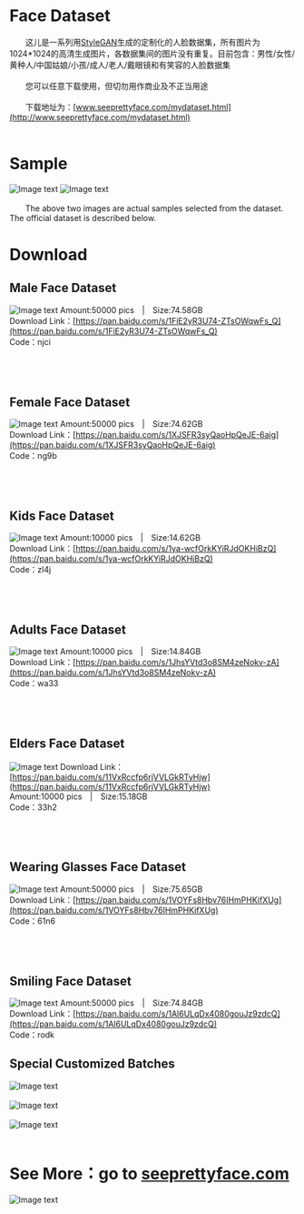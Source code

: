 # Face Dataset
&emsp;&emsp;这儿是一系列用[StyleGAN](https://github.com/NVlabs/stylegan)生成的定制化的人脸数据集，所有图片为 1024*1024的高清生成图片，各数据集间的图片没有重复。目前包含：男性/女性/黄种人/中国姑娘/小孩/成人/老人/戴眼镜和有笑容的人脸数据集<br />
<br />
&emsp;&emsp;您可以任意下载使用，但切勿用作商业及不正当用途<br />
<br />
&emsp;&emsp;下载地址为：[www.seeprettyface.com/mydataset.html](http://www.seeprettyface.com/mydataset.html)<br />
<br />

# Sample
![Image text](https://github.com/a312863063/seeprettyface/blob/master/male_example.png)
![Image text](https://github.com/a312863063/seeprettyface/blob/master/female_example.png)
<br /><br />
&emsp;&emsp;The above two images are actual samples selected from the dataset. The official dataset is described below. 

# Download
## Male Face Dataset
![Image text](https://github.com/a312863063/seeprettyface/blob/master/male.jpg)
Amount:50000 pics | Size:74.58GB<br />
Download Link：[https://pan.baidu.com/s/1FiE2yR3U74-ZTsOWqwFs_Q](https://pan.baidu.com/s/1FiE2yR3U74-ZTsOWqwFs_Q)<br />
Code：njci<br />

## &emsp;
## Female Face Dataset
![Image text](https://github.com/a312863063/seeprettyface/blob/master/female.jpg)
Amount:50000 pics | Size:74.62GB<br />
Download Link：[https://pan.baidu.com/s/1XJSFR3syQaoHpQeJE-6aig](https://pan.baidu.com/s/1XJSFR3syQaoHpQeJE-6aig) <br />
Code：ng9b<br />

## &emsp;
## Kids Face Dataset
![Image text](https://github.com/a312863063/seeprettyface/blob/master/kids.jpg)
Amount:10000 pics | Size:14.62GB<br />
Download Link：[https://pan.baidu.com/s/1ya-wcfOrkKYiRJdOKHiBzQ](https://pan.baidu.com/s/1ya-wcfOrkKYiRJdOKHiBzQ) <br />
Code：zl4j<br />

## &emsp;
## Adults Face Dataset
![Image text](https://github.com/a312863063/seeprettyface/blob/master/adults.jpg)
Amount:10000 pics | Size:14.84GB<br />
Download Link：[https://pan.baidu.com/s/1JhsYVtd3o8SM4zeNokv-zA](https://pan.baidu.com/s/1JhsYVtd3o8SM4zeNokv-zA) <br />
Code：wa33<br />

## &emsp;
## Elders Face Dataset
![Image text](https://github.com/a312863063/seeprettyface/blob/master/elders.jpg)
Download Link：[https://pan.baidu.com/s/11VxRccfp6rjVVLGkRTyHjw](https://pan.baidu.com/s/11VxRccfp6rjVVLGkRTyHjw) <br />
Amount:10000 pics | Size:15.18GB<br />
Code：33h2<br />

## &emsp;
## Wearing Glasses Face Dataset
![Image text](https://github.com/a312863063/seeprettyface/blob/master/glasses.jpg)
Amount:50000 pics | Size:75.65GB<br />
Download Link：[https://pan.baidu.com/s/1VOYFs8Hbv76IHmPHKifXUg](https://pan.baidu.com/s/1VOYFs8Hbv76IHmPHKifXUg) <br />
Code：61n6<br />

## &emsp;
## Smiling Face Dataset
![Image text](https://github.com/a312863063/seeprettyface/blob/master/smile.jpg)
Amount:50000 pics | Size:74.84GB<br />
Download Link：[https://pan.baidu.com/s/1Al6ULqDx4080gouJz9zdcQ](https://pan.baidu.com/s/1Al6ULqDx4080gouJz9zdcQ) <br />
Code：rodk<br />

## Special Customized Batches
![Image text](https://github.com/a312863063/seeprettyface/blob/master/uncle.jpg)<br /><br />
![Image text](https://github.com/a312863063/seeprettyface/blob/master/boys.jpg)<br /><br />
![Image text](https://github.com/a312863063/seeprettyface/blob/master/smile-girls.jpg)<br /><br />

# See More：go to [seeprettyface.com](http://www.seeprettyface.com)
![Image text](https://github.com/a312863063/seeprettyface/blob/master/EP001-01.png)

